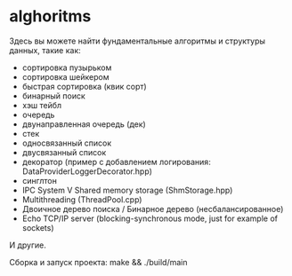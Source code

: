 # alghoritms

Здесь вы можете найти фундаментальные алгоритмы и структуры данных, такие как: 
- сортировка пузырьком
- сортировка шейкером
- быстрая сортировка (квик сорт)
- бинарный поиск
- хэш тейбл
- очередь
- двунаправленная очередь (дек)
- стек
- односвязанный список
- двусвязанный список
- декоратор (пример с добавлением логирования: DataProviderLoggerDecorator.hpp)
- синглтон
- IPC System V Shared memory storage (ShmStorage.hpp)
- Multithreading (ThreadPool.cpp)
- Двоичное дерево поиска / Бинарное дерево (несбалансированное)
- Echo TCP/IP server (blocking-synchronous mode, just for example of sockets)

И другие.


Сборка и запуск проекта: make && ./build/main